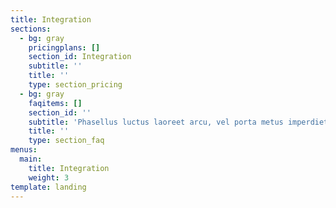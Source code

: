 ```yaml
---
title: Integration
sections:
  - bg: gray
    pricingplans: []
    section_id: Integration
    subtitle: ''
    title: ''
    type: section_pricing
  - bg: gray
    faqitems: []
    section_id: ''
    subtitle: 'Phasellus luctus laoreet arcu, vel porta metus imperdiet sit amet.'
    title: ''
    type: section_faq
menus:
  main:
    title: Integration
    weight: 3
template: landing
---
```


